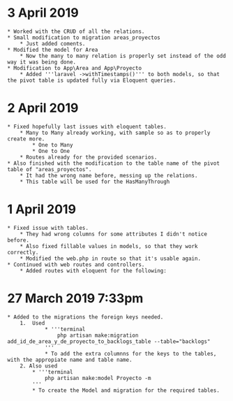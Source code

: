 # 3 April 2019
	* Worked with the CRUD of all the relations.
	* Small modification to migration areas_proyectos
		* Just added coments.
	* Modified the model for Area
		* Now the many to many relation is properly set instead of the odd way it was being done.
	* Modification to App\Area and App\Proyecto
		* Added '''laravel ->withTimestamps()''' to both models, so that the pivot table is updated fully via Eloquent queries. 
# 2 April 2019
	* Fixed hopefully last issues with eloquent tables.
		* Many to Many already working, with sample so as to properly create more.
			* One to Many
			* One to One
		* Routes already for the provided scenarios.
	* Also finished with the modification to the table name of the pivot table of "areas_proyectos".
		* It had the wrong name before, messing up the relations.
		* This table will be used for the HasManyThrough


# 1 April 2019 
	* Fixed issue with tables.
		* They had wrong columns for some attributes I didn't notice before.
		* Also fixed fillable values in models, so that they work correctly.
		* Modified the web.php in route so that it's usable again.
	* Continued with web routes and controllers.
		* Added routes with eloquent for the following:

# 27 March 2019 7:33pm
	* Added to the migrations the foreign keys needed.
		1.  Used 
				* '''terminal
					php artisan make:migration add_id_de_area_y_de_proyecto_to_backlogs_table --table="backlogs"
				'''
				* To add the extra columnns for the keys to the tables, with the appropiate name and table name.
		2. Also used
			* '''terminal
				php artisan make:model Proyecto -m
			'''
			* To create the Model and migration for the required tables.